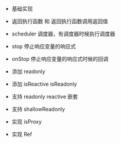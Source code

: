 - 基础实现

- 返回执行函数 和 返回执行函数调用返回值

- scheduler 调度器，有调度器时候执行调度器

- stop 停止响应变量的响应式

- onStop 停止响应变量的响应式时候的回调

- 添加 readonly

- 添加 isReactive isReadonly

- 支持 readonly reactive 嵌套

- 支持 shallowReadonly

- 实现 isProxy

- 实现 Ref
